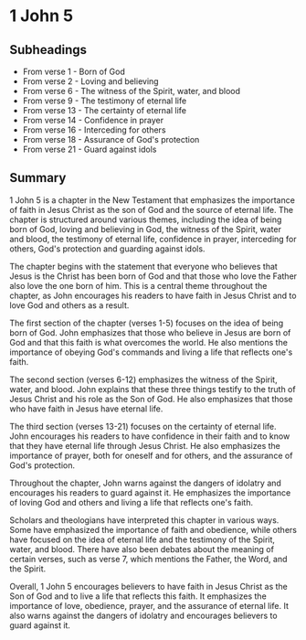 # 1 John 5

## Subheadings

* From verse 1 - Born of God
* From verse 2 - Loving and believing
* From verse 6 - The witness of the Spirit, water, and blood
* From verse 9 - The testimony of eternal life
* From verse 13 - The certainty of eternal life
* From verse 14 - Confidence in prayer
* From verse 16 - Interceding for others
* From verse 18 - Assurance of God's protection
* From verse 21 - Guard against idols

## Summary

1 John 5 is a chapter in the New Testament that emphasizes the importance of faith in Jesus Christ as the son of God and the source of eternal life. The chapter is structured around various themes, including the idea of being born of God, loving and believing in God, the witness of the Spirit, water and blood, the testimony of eternal life, confidence in prayer, interceding for others, God's protection and guarding against idols.

The chapter begins with the statement that everyone who believes that Jesus is the Christ has been born of God and that those who love the Father also love the one born of him. This is a central theme throughout the chapter, as John encourages his readers to have faith in Jesus Christ and to love God and others as a result.

The first section of the chapter (verses 1-5) focuses on the idea of being born of God. John emphasizes that those who believe in Jesus are born of God and that this faith is what overcomes the world. He also mentions the importance of obeying God's commands and living a life that reflects one's faith.

The second section (verses 6-12) emphasizes the witness of the Spirit, water, and blood. John explains that these three things testify to the truth of Jesus Christ and his role as the Son of God. He also emphasizes that those who have faith in Jesus have eternal life.

The third section (verses 13-21) focuses on the certainty of eternal life. John encourages his readers to have confidence in their faith and to know that they have eternal life through Jesus Christ. He also emphasizes the importance of prayer, both for oneself and for others, and the assurance of God's protection.

Throughout the chapter, John warns against the dangers of idolatry and encourages his readers to guard against it. He emphasizes the importance of loving God and others and living a life that reflects one's faith.

Scholars and theologians have interpreted this chapter in various ways. Some have emphasized the importance of faith and obedience, while others have focused on the idea of eternal life and the testimony of the Spirit, water, and blood. There have also been debates about the meaning of certain verses, such as verse 7, which mentions the Father, the Word, and the Spirit.

Overall, 1 John 5 encourages believers to have faith in Jesus Christ as the Son of God and to live a life that reflects this faith. It emphasizes the importance of love, obedience, prayer, and the assurance of eternal life. It also warns against the dangers of idolatry and encourages believers to guard against it.